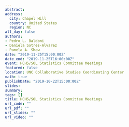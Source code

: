 ```yaml
---
abstract:
address:
  city: Chapel Hill
  country: United States
  region: NC
all_day: false
authors:
- Pedro L. Baldoni
- Daniela Sotres-Alvarez
- Pamela A. Shaw
date: "2019-11-25T15:00:00Z"
date_end: "2019-11-25T16:00:00Z"
event: HCHS/SOL Statistics Committee Meetings
featured: false
location: UNC Collaborative Studies Coordinating Center
math: true
publishDate: "2019-10-22T15:00:00Z"
slides: 
summary: 
tags: []
title: HCHS/SOL Statistics Committee Meetings
url_code: ""
url_pdf: ""
url_slides: ""
url_video: ""
---
```



